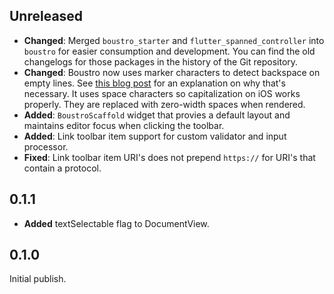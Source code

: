 ## Unreleased

- **Changed**: Merged `boustro_starter` and `flutter_spanned_controller` into `boustro` for easier consumption
  and development. You can find the old changelogs for those packages in the history of the Git repository.
- **Changed**: Boustro now uses marker characters to detect backspace on empty lines.
  See [this blog post](https://medium.com/super-declarative/why-you-cant-detect-a-delete-action-in-an-empty-flutter-text-field-3cf53e47b631) for an explanation on why that's necessary. It uses space characters so capitalization on iOS works properly. They
  are replaced with zero-width spaces when rendered.
- **Added**: `BoustroScaffold` widget that provies a default layout and maintains editor focus when clicking the toolbar.
- **Added**: Link toolbar item support for custom validator and input processor.
- **Fixed**: Link toolbar item URI's does not prepend `https://` for URI's that contain a protocol.

## 0.1.1

- **Added** textSelectable flag to DocumentView.

## 0.1.0

Initial publish.
